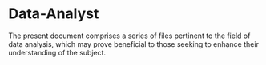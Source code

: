 # Data-Analyst
The present document comprises a series of files pertinent to the field of data analysis, which may prove beneficial to those seeking to enhance their understanding of the subject.
